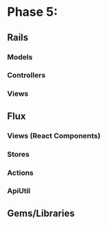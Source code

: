 # Phase 5:

## Rails
### Models

### Controllers

### Views

## Flux
### Views (React Components)

### Stores

### Actions

### ApiUtil

## Gems/Libraries
